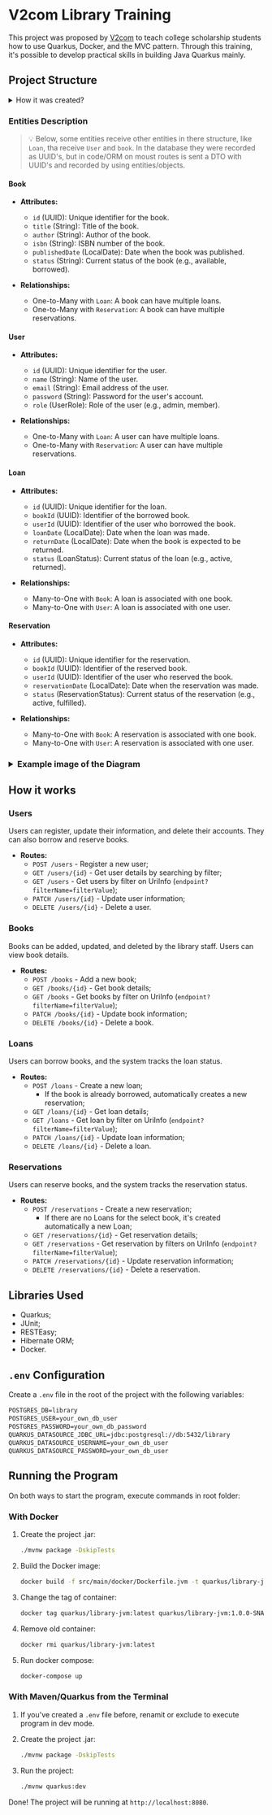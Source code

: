 # V2com Library Training

This project was proposed by <a href="https://v2com.com/">V2com</a> to teach college scholarship students how to use Quarkus, Docker, and the MVC pattern. Through this training, it's possible to develop practical skills in building Java Quarkus mainly.

## Project Structure

<details>
<summary>How it was created?</summary>
It was created using the MVC model, that is a pattern that separates an application's logic into three parts: model, the view and the controller. We can see the base structure below:

```
V2com-Library-Training-api/
│── src/
│   ├── main/
│   │   ├── java/com/example/V2com-Library-Training/
│   │   │   ├── entity/
│   │   │   │   ├── Book.java
│   │   │   │   ├── User.java
│   │   │   │   ├── Loan.java
│   │   │   │   ├── Reservation.java
│   │   │   │   ├── enums/
│   │   │   │   │   ├── LoanStatus.java
│   │   │   │   │   ├── ReservationStatus.java
│   │   │   │   │   ├── UserRole.java
│   │   │   ├── repository/
│   │   │   │   ├── BookRepository.java
│   │   │   │   ├── UserRepository.java
│   │   │   │   ├── LoanRepository.java
│   │   │   │   ├── ReservationRepository.java
│   │   │   ├── service/
│   │   │   │   ├── BookService.java
│   │   │   │   ├── UserService.java
│   │   │   │   ├── LoanService.java
│   │   │   │   ├── ReservationService.java
│   │   │   ├── controller/
│   │   │   │   ├── BookController.java
│   │   │   │   ├── UserController.java
│   │   │   │   ├── LoanController.java
│   │   │   │   ├── ReservationController.java
│   │   │   ├── dto/
│   │   │   │   ├── BookDTO.java
│   │   │   │   ├── UserDTO.java
│   │   │   │   ├── LoanDTO.java
│   │   │   │   ├── ReservationDTO.java
│   ├── resources/
│   │   ├── application.properties
│── pom.xml
```

</details>

### Entities Description

> 💡 Below, some entities receive other entities in there structure, like `Loan`, tha receive `User` and `book`. In the database they were recorded as UUID's, but in code/ORM on moust routes is sent a DTO with UUID's and recorded by using entities/objects.

#### Book
- **Attributes:**
    - `id` (UUID): Unique identifier for the book.
    - `title` (String): Title of the book.
    - `author` (String): Author of the book.
    - `isbn` (String): ISBN number of the book.
    - `publishedDate` (LocalDate): Date when the book was published.
    - `status` (String): Current status of the book (e.g., available, borrowed).

- **Relationships:**
    - One-to-Many with `Loan`: A book can have multiple loans.
    - One-to-Many with `Reservation`: A book can have multiple reservations.

#### User
- **Attributes:**
    - `id` (UUID): Unique identifier for the user.
    - `name` (String): Name of the user.
    - `email` (String): Email address of the user.
    - `password` (String): Password for the user's account.
    - `role` (UserRole): Role of the user (e.g., admin, member).

- **Relationships:**
    - One-to-Many with `Loan`: A user can have multiple loans.
    - One-to-Many with `Reservation`: A user can have multiple reservations.

#### Loan
- **Attributes:**
    - `id` (UUID): Unique identifier for the loan.
    - `bookId` (UUID): Identifier of the borrowed book.
    - `userId` (UUID): Identifier of the user who borrowed the book.
    - `loanDate` (LocalDate): Date when the loan was made.
    - `returnDate` (LocalDate): Date when the book is expected to be returned.
    - `status` (LoanStatus): Current status of the loan (e.g., active, returned).

- **Relationships:**
    - Many-to-One with `Book`: A loan is associated with one book.
    - Many-to-One with `User`: A loan is associated with one user.

#### Reservation
- **Attributes:**
    - `id` (UUID): Unique identifier for the reservation.
    - `bookId` (UUID): Identifier of the reserved book.
    - `userId` (UUID): Identifier of the user who reserved the book.
    - `reservationDate` (LocalDate): Date when the reservation was made.
    - `status` (ReservationStatus): Current status of the reservation (e.g., active, fulfilled).

- **Relationships:**
    - Many-to-One with `Book`: A reservation is associated with one book.
    - Many-to-One with `User`: A reservation is associated with one user.

<h3>
<details>
<summary>Example image of the Diagram</summary>

![Project Diagram](diagram.png)

</details>
</h3>

## How it works

### Users
Users can register, update their information, and delete their accounts. They can also borrow and reserve books.

- **Routes:**
    - `POST /users` - Register a new user;
    - `GET /users/{id}` - Get user details by searching by filter;
    - `GET /users` - Get users by filter on UriInfo (`endpoint?filterName=filterValue`);
    - `PATCH /users/{id}` - Update user information;
    - `DELETE /users/{id}` - Delete a user.

### Books
Books can be added, updated, and deleted by the library staff. Users can view book details.

- **Routes:**
    - `POST /books` - Add a new book;
    - `GET /books/{id}` - Get book details;
    - `GET /books` - Get books by filter on UriInfo (`endpoint?filterName=filterValue`);
    - `PATCH /books/{id}` - Update book information;
    - `DELETE /books/{id}` - Delete a book.

### Loans
Users can borrow books, and the system tracks the loan status.

- **Routes:**
    - `POST /loans` - Create a new loan;
        - If the book is already borrowed, automatically creates a new reservation;
    - `GET /loans/{id}` - Get loan details;
    - `GET /loans` - Get loan by filter on UriInfo (`endpoint?filterName=filterValue`);
    - `PATCH /loans/{id}` - Update loan information;
    - `DELETE /loans/{id}` - Delete a loan.

### Reservations
Users can reserve books, and the system tracks the reservation status.

- **Routes:**
    - `POST /reservations` - Create a new reservation;
        - If there are no Loans for the select book, it's created automatically a new Loan;
    - `GET /reservations/{id}` - Get reservation details;
    - `GET /reservations` - Get reservation by filters on UriInfo (`endpoint?filterName=filterValue`);
    - `PATCH /reservations/{id}` - Update reservation information;
    - `DELETE /reservations/{id}` - Delete a reservation.

## Libraries Used

- Quarkus;
- JUnit;
- RESTEasy;
- Hibernate ORM;
- Docker.

## `.env` Configuration

Create a `.env` file in the root of the project with the following variables:

```
POSTGRES_DB=library
POSTGRES_USER=your_own_db_user
POSTGRES_PASSWORD=your_own_db_password
QUARKUS_DATASOURCE_JDBC_URL=jdbc:postgresql://db:5432/library
QUARKUS_DATASOURCE_USERNAME=your_own_db_user
QUARKUS_DATASOURCE_PASSWORD=your_own_db_user
```

## Running the Program

On both ways to start the program, execute commands in root folder:

### With Docker

1. Create the project .jar:
    ```sh
    ./mvnw package -DskipTests
    ```

2. Build the Docker image:
    ```sh
    docker build -f src/main/docker/Dockerfile.jvm -t quarkus/library-jvm .
    ```

3. Change the tag of container:
    ```sh
    docker tag quarkus/library-jvm:latest quarkus/library-jvm:1.0.0-SNAPSHOT
    ```

4. Remove old container:
    ```sh
    docker rmi quarkus/library-jvm:latest
    ```

5. Run docker compose:
    ```sh
    docker-compose up
    ```

### With Maven/Quarkus from the Terminal

1. If you've created a `.env` file before, renamit or exclude to execute program in dev mode.

2. Create the project .jar:
    ```sh
    ./mvnw package -DskipTests
    ```

3. Run the project:
    ```sh
    ./mvnw quarkus:dev
    ```

Done! The project will be running at `http://localhost:8080`.